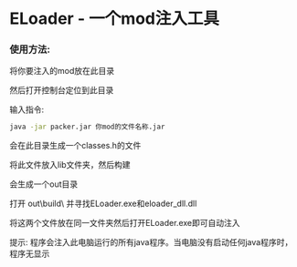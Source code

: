 # ELoader - 一个mod注入工具
### 使用方法:
将你要注入的mod放在此目录

然后打开控制台定位到此目录

输入指令:
```bash
java -jar packer.jar 你mod的文件名称.jar
```
会在此目录生成一个classes.h的文件

将此文件放入lib文件夹，然后构建

会生成一个out目录

打开 out\build\ 并寻找ELoader.exe和eloader_dll.dll

将这两个文件放在同一文件夹然后打开ELoader.exe即可自动注入

提示: 程序会注入此电脑运行的所有java程序。当电脑没有启动任何java程序时，程序无显示
